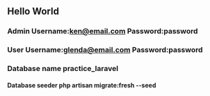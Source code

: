 ## Hello World

### Admin Username:ken@email.com    Password:password
### User Username:glenda@email.com  Password:password

### Database name practice_laravel

#### Database seeder php artisan migrate:fresh --seed